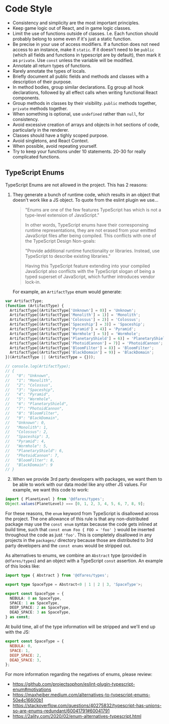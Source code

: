 # Code Style

- Consistency and simplicity are the most important principles.
- Keep game logic out of React, and in game logic classes.
- Limit the use of functions outside of classes. I.e. Each function should probably belong to some
  even if it's just a static function.
- Be precise in your use of access modifiers. If a function does not need access to an instance,
  make it `static`. If it doesn't need to be `public` (which all fields and functions in typescript
  are by default), then mark it as `private`. Use `const` unless the variable will be modified.
- Annotate all return types of functions.
- Rarely annotate the types of locals.
- Briefly document all public fields and methods and classes with a description of their purpose.
- In method bodies, group similar declarations. Eg group all hook declarations, followed by all
  effect calls when writing functional React components.
- Group methods in classes by their visibility. `public` methods together, `private` methods together.
- When something is optional, use `undefined` rather than `null`, for consistency.
- Avoid excessive creation of arrays and objects in hot sections of code, particularly in the renderer.
- Classes should have a tighly scoped purpose.
- Avoid singletons, and React Context.
- When possible, avoid repeating yourself.
- Try to keep your functions under 10 statements. 20-30 for really complicated functions.

## TypeScript Enums

TypeScript Enums are not allowed in the project. This has 2 reasons:

1. They generate a bunch of runtime code, which results in an object that doesn't work like a JS object. To quote from the eslint plugin we use...

   > "Enums are one of the few features TypeScript has which is not a type-level extension of JavaScript."
   >
   > In other words, TypeScript enums have their corresponsing runtime representations, they are not erased from your emitted JavaScript files after being compiled. This conflicts with one of the TypeScript Design Non-goals:
   >
   > "Provide additional runtime functionality or libraries. Instead, use TypeScript to describe existing libraries."
   >
   > Having this TypeScript feature extending into your compiled JavaScript also conflicts with the TypeScript slogan of being a typed superset of JavaScript, which further introduces vendor lock-in.

   For example, an `ArtifactType` enum would generate:

```js
var ArtifactType;
(function (ArtifactType) {
  ArtifactType[(ArtifactType['Unknown'] = 0)] = 'Unknown';
  ArtifactType[(ArtifactType['Monolith'] = 1)] = 'Monolith';
  ArtifactType[(ArtifactType['Colossus'] = 2)] = 'Colossus';
  ArtifactType[(ArtifactType['Spaceship'] = 3)] = 'Spaceship';
  ArtifactType[(ArtifactType['Pyramid'] = 4)] = 'Pyramid';
  ArtifactType[(ArtifactType['Wormhole'] = 5)] = 'Wormhole';
  ArtifactType[(ArtifactType['PlanetaryShield'] = 6)] = 'PlanetaryShield';
  ArtifactType[(ArtifactType['PhotoidCannon'] = 7)] = 'PhotoidCannon';
  ArtifactType[(ArtifactType['BloomFilter'] = 8)] = 'BloomFilter';
  ArtifactType[(ArtifactType['BlackDomain'] = 9)] = 'BlackDomain';
})(ArtifactType || (ArtifactType = {}));

// console.log(ArtifactType);
// {
//   "0": "Unknown",
//   "1": "Monolith",
//   "2": "Colossus",
//   "3": "Spaceship",
//   "4": "Pyramid",
//   "5": "Wormhole",
//   "6": "PlanetaryShield",
//   "7": "PhotoidCannon",
//   "8": "BloomFilter",
//   "9": "BlackDomain",
//   "Unknown": 0,
//   "Monolith": 1,
//   "Colossus": 2,
//   "Spaceship": 3,
//   "Pyramid": 4,
//   "Wormhole": 5,
//   "PlanetaryShield": 6,
//   "PhotoidCannon": 7,
//   "BloomFilter": 8,
//   "BlackDomain": 9
// }
```

2. When we provide 3rd party developers with packages, we want them to be able to work with our data model like any other JS values. For example, we want this code to work:

```js
import { PlanetLevel } from '@dfares/types';
Object.values(PlanetLevel) === [0, 1, 2, 3, 4, 5, 6, 7, 8, 9];
```

For these reasons, the `enum` keyword from TypeScript is disallowed across the project. The one allowance of this rule is that any non-distributed package may use the `const enum` syntax because the code gets inlined at build time, such that `const enum Foo { FOO = 'foo' }` would be inserted throughout the code as just `'foo'`. This is completely disallowed in any projects in the `packages/` directory because those are distributed to 3rd party developers and the `const enums` would be stripped out.

As alternatives to enums, we combine an `Abstract` type (provided in `@dfares/types`) and an object with a TypeScript `const` assertion. An example of this looks like:

```ts
import type { Abstract } from '@dfares/types';

export type SpaceType = Abstract<0 | 1 | 2 | 3, 'SpaceType'>;

export const SpaceType = {
  NEBULA: 0 as SpaceType,
  SPACE: 1 as SpaceType,
  DEEP_SPACE: 2 as SpaceType,
  DEAD_SPACE: 3 as SpaceType,
} as const;
```

At build time, all of the type information will be stripped and we'll end up with the JS:

```js
export const SpaceType = {
  NEBULA: 0,
  SPACE: 1,
  DEEP_SPACE: 2,
  DEAD_SPACE: 3,
};
```

For more information regarding the negatives of enums, please review:

- https://github.com/projectsophon/eslint-plugin-typescript-enum#motivations
- https://maxheiber.medium.com/alternatives-to-typescript-enums-50e4c16600b1
- https://stackoverflow.com/questions/40275832/typescript-has-unions-so-are-enums-redundant/60041791#60041791
- https://2ality.com/2020/02/enum-alternatives-typescript.html
